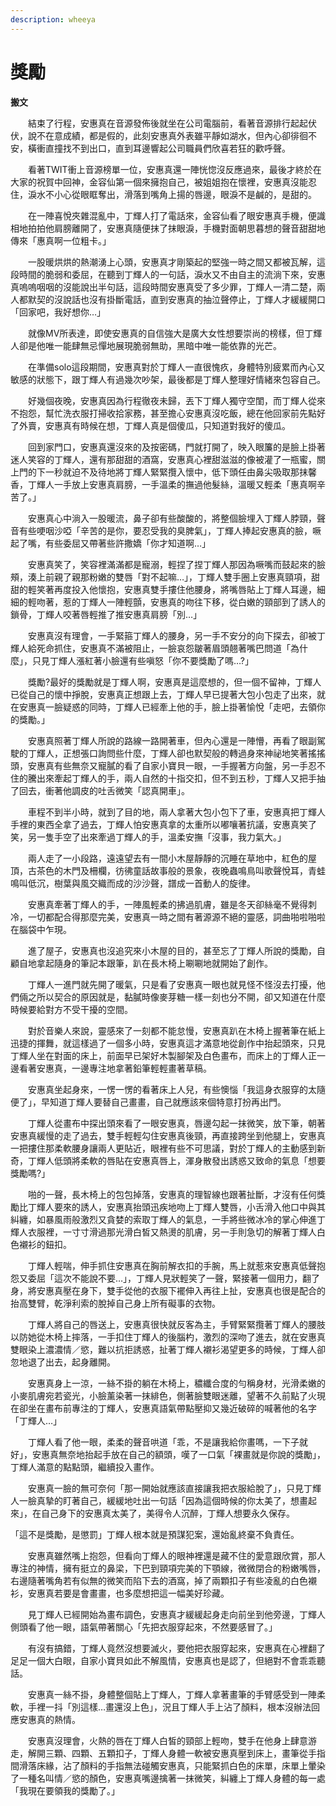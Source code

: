 ```yaml
---
description: wheeya
---
```


# 獎勵

**搬文**

&#x20;

　　結束了行程，安惠真在音源發佈後就坐在公司電腦前，看著音源排行起起伏伏，說不在意成績，都是假的，此刻安惠真外表雖平靜如湖水，但內心卻徘徊不安，橫衝直撞找不到出口，直到耳邊響起公司職員們欣喜若狂的歡呼聲。

&#x20;

　　看著TWIT衝上音源榜單一位，安惠真還一陣恍惚沒反應過來，最後才終於在大家的祝賀中回神，金容仙第一個來擁抱自己，被姐姐抱在懷裡，安惠真沒能忍住，淚水不小心從眼眶奪出，滑落到嘴角上揚的唇邊，眼淚不是鹹的，是甜的。

&#x20;

　　在一陣喜悅夾雜混亂中，丁輝人打了電話來，金容仙看了眼安惠真手機，便識相地拍拍他肩膀離開了，安惠真隨便抹了抹眼淚，手機對面朝思暮想的聲音甜甜地傳來「惠真啊一位粗卡。」

&#x20;

　　一股暖烘烘的熱潮湧上心頭，安惠真才剛築起的堅強一時之間又都被瓦解，這段時間的脆弱和委屈，在聽到丁輝人的一句話，淚水又不由自主的流淌下來，安惠真嗚嗚咽咽的沒能說出半句話，這段時間安惠真受了多少罪，丁輝人一清二楚，兩人都默契的沒說話也沒有掛斷電話，直到安惠真的抽泣聲停止，丁輝人才緩緩開口「回家吧，我好想你…」

&#x20;

　　就像MV所表達，即使安惠真的自信強大是廣大女性想要崇尚的榜樣，但丁輝人卻是他唯一能肆無忌憚地展現脆弱無助，黑暗中唯一能依靠的光芒。

&#x20;

　　在準備solo這段期間，安惠真對於丁輝人一直很愧疚，身體特別疲累而內心又敏感的狀態下，跟丁輝人有過幾次吵架，最後都是丁輝人整理好情緒來包容自己。

&#x20;

　　好幾個夜晚，安惠真因為行程徹夜未歸，丟下丁輝人獨守空閨，而丁輝人從來不抱怨，幫忙洗衣服打掃收拾家務，甚至擔心安惠真沒吃飯，總在他回家前先點好了外賣，安惠真有時候在想，丁輝人真是個傻瓜，只知道對我好的傻瓜。

&#x20;

　　回到家門口，安惠真還沒來的及按密碼，門就打開了，映入眼簾的是臉上掛著迷人笑容的丁輝人，還有那甜甜的酒窩，安惠真心裡甜滋滋的像被灌了一瓶蜜，關上門的下一秒就迫不及待地將丁輝人緊緊攬入懷中，低下頭任由鼻尖吸取那抹馨香，丁輝人一手放上安惠真肩膀，一手溫柔的撫過他髮絲，溫暖又輕柔「惠真啊辛苦了。」

&#x20;

　　安惠真心中淌入一股暖流，鼻子卻有些酸酸的，將整個臉埋入丁輝人脖頸，聲音有些哽咽沙啞「辛苦的是你，要忍受我的臭脾氣」，丁輝人捧起安惠真的臉，噘起了嘴，有些委屈又帶著些許撒嬌「你才知道啊…」

&#x20;

　　安惠真笑了，笑容裡滿滿都是寵溺，輕捏了捏丁輝人那因為噘嘴而鼓起來的臉頰，湊上前親了親那粉嫩的雙唇「對不起嘛…」，丁輝人雙手圈上安惠真頸項，甜甜的輕笑著再度投入他懷抱，安惠真雙手摟住他腰身，將嘴唇貼上丁輝人耳邊，細細的輕吻著，惹的丁輝人一陣輕顫，安惠真的吻往下移，從白嫩的頸部到了誘人的鎖骨，丁輝人咬著唇輕推了推安惠真肩膀「別…」

&#x20;

　　安惠真沒有理會，一手緊箍丁輝人的腰身，另一手不安分的向下探去，卻被丁輝人給死命抓住，安惠真不滿被阻止，一臉哀怨皺著眉頭翹著嘴巴問道「為什麼」，只見丁輝人漲紅著小臉還有些嗔怒「你不要獎勵了嗎…?」

&#x20;

　　獎勵?最好的獎勵就是丁輝人啊，安惠真是這麼想的，但一個不留神，丁輝人已從自己的懷中掙脫，安惠真正想跟上去，丁輝人早已提著大包小包走了出來，就在安惠真一臉疑惑的同時，丁輝人已經牽上他的手，臉上掛著愉悅「走吧，去領你的獎勵。」

&#x20;

　　安惠真照著丁輝人所說的路線一路開著車，但內心還是一陣懵，再看了眼副駕駛的丁輝人，正想張口詢問些什麼，丁輝人卻也默契般的轉過身來神祕地笑著搖搖頭，安惠真有些無奈又寵膩的看了自家小寶貝一眼，一手握著方向盤，另一手忍不住的騰出來牽起丁輝人的手，兩人自然的十指交扣，但不到五秒，丁輝人又把手抽了回去，衝著他調皮的吐舌微笑「認真開車」。

&#x20;

　　車程不到半小時，就到了目的地，兩人拿著大包小包下了車，安惠真把丁輝人手裡的東西全拿了過去，丁輝人怕安惠真拿的太重所以嘟嚷著抗議，安惠真笑了笑，另一隻手空了出來牽過丁輝人的手，溫柔安撫「沒事，我力氣大。」

&#x20;

　　兩人走了一小段路，遠遠望去有一間小木屋靜靜的沉睡在草地中，紅色的屋頂，古茶色的木門及柵欄，彷彿童話故事般的景象，夜晚蟲鳴鳥叫歌聲悅耳，青蛙鳴叫低沉，樹葉與風交織而成的沙沙聲，譜成一首動人的旋律。

&#x20;

　　安惠真牽著丁輝人的手，一陣風輕柔的拂過肌膚，雖是冬天卻絲毫不覺得刺冷，一切都配合得那麼完美，安惠真一時之間有著源源不絕的靈感，詞曲啪啦啪啦在腦袋中乍現。

&#x20;

　　進了屋子，安惠真也沒追究來小木屋的目的，甚至忘了丁輝人所說的獎勵，自顧自地拿起隨身的筆記本跟筆，趴在長木椅上唰唰地就開始了創作。

&#x20;&#x20;

　　丁輝人一進門就先開了暖氣，只是看了安惠真一眼也就見怪不怪沒去打擾，他們倆之所以契合的原因就是，黏膩時像麥芽糖一樣一刻也分不開，卻又知道在什麼時候要給對方不受干擾的空間。

&#x20;

　　對於音樂人來說，靈感來了一刻都不能怠慢，安惠真趴在木椅上握著筆在紙上迅捷的揮舞，就這樣過了一個多小時，安惠真這才滿意地從創作中抬起頭來，只見丁輝人坐在對面的床上，前面早已架好木製腳架及白色畫布，而床上的丁輝人正一邊看著安惠真，一邊專注地拿著鉛筆輕輕畫著草稿。

&#x20;

　　安惠真坐起身來，一愣一愣的看著床上人兒，有些懊惱「我這身衣服穿的太隨便了」，早知道丁輝人要替自己畫畫，自己就應該來個特意打扮再出門。

&#x20;

　　丁輝人從畫布中探出頭來看了一眼安惠真，唇邊勾起一抹微笑，放下筆，朝著安惠真緩慢的走了過去，雙手輕輕勾住安惠真後頸，再直接跨坐到他腿上，安惠真一把摟住那柔軟腰身讓兩人更貼近，眼裡有些不可思議，對於丁輝人的主動感到新奇，丁輝人低頭將柔軟的唇貼在安惠真唇上，渾身散發出誘惑又致命的氣息「想要獎勵嗎?」

&#x20;

　　啪的一聲，長木椅上的包包掉落，安惠真的理智線也跟著扯斷，才沒有任何獎勵比丁輝人要來的誘人，安惠真抬頭迅疾地吻上丁輝人雙唇，小舌滑入他口中與其糾纏，如暴風雨般激烈又貪婪的索取丁輝人的氣息，一手將些微冰冷的掌心伸進丁輝人衣服裡，一寸寸滑過那光滑白皙又熱燙的肌膚，另一手則急切的解著丁輝人白色襯衫的鈕扣。

&#x20;

　　丁輝人輕喘，伸手抓住安惠真在胸前解衣扣的手腕，馬上就惹來安惠真低聲抱怨又委屈「這次不能說不要…」，丁輝人見狀輕笑了一聲，緊接著一個用力，翻了身，將安惠真壓在身下，雙手從他的衣服下襬伸入再往上扯，安惠真也很是配合的抬高雙臂，乾淨利索的脫掉自己身上所有礙事的衣物。

&#x20;

　　丁輝人將自己的唇送上，安惠真很快就反客為主，手臂緊緊攬著丁輝人的腰肢以防她從木椅上摔落，一手扣住丁輝人的後腦杓，激烈的深吻了進去，就在安惠真雙眼染上濃濃情／慾，難以抗拒誘惑，扯著丁輝人襯衫渴望更多的時候，丁輝人卻忽地退了出去，起身離開。

&#x20;

　　安惠真身上一涼，一絲不掛的躺在木椅上，穠纖合度的勻稱身材，光滑柔嫩的小麥肌膚宛若瓷光，小臉薰染著一抹緋色，側著臉雙眼迷離，望著不久前點了火現在卻坐在畫布前專注的丁輝人，安惠真語氣帶點壓抑又幾近破碎的喊著他的名字「丁輝人…」

&#x20;

　　丁輝人看了他一眼，柔柔的聲音哄道「乖，不是讓我給你畫嗎，一下子就好」，安惠真無奈地抬起手放在自己的額頭，嘆了一口氣「裸畫就是你說的獎勵」，丁輝人滿意的點點頭，繼續投入畫作。

&#x20;

　　安惠真一臉的無可奈何「那一開始就應該直接讓我把衣服給脫了」，只見丁輝人一臉真摯的盯著自己，緩緩地吐出一句話「因為這個時候的你太美了，想畫起來」，在自己身下的安惠真太美了，美得令人沉醉，丁輝人想要永久保存。

&#x20;

「這不是獎勵，是懲罰」丁輝人根本就是預謀犯案，還始亂終棄不負責任。

&#x20;

　　安惠真雖然嘴上抱怨，但看向丁輝人的眼神裡還是藏不住的愛意跟欣賞，那人專注的神情，擁有挺立的鼻梁，下巴到頸項完美的下顎線，微微閉合的粉嫩嘴唇，右邊隨著嘴角若有似無的微笑而陷下去的酒窩，掉了兩顆扣子有些凌亂的白色襯衫，安惠真若要是會畫畫，也多麼想把這一幅美好珍藏。

&#x20;

　　見丁輝人已經開始為畫布調色，安惠真才緩緩起身走向前坐到他旁邊，丁輝人側頭看了他一眼，語氣帶著關心「先把衣服穿起來，不然要感冒了。」

&#x20;

　　有沒有搞錯，丁輝人竟然沒想要滅火，要他把衣服穿起來，安惠真在心裡翻了足足一個大白眼，自家小寶貝如此不解風情，安惠真也是認了，但絕對不會乖乖聽話。

&#x20;

　　安惠真一絲不掛，身體整個貼上丁輝人，丁輝人拿著畫筆的手臂感受到一陣柔軟，手裡一抖「別這樣…畫還沒上色」，況且丁輝人手上沾了顏料，根本沒辦法回應安惠真的熱情。

&#x20;

　　安惠真沒理會，火熱的唇在丁輝人白皙的頸部上輕吻，雙手在他身上肆意游走，解開三顆、四顆、五顆扣子，丁輝人身體一軟被安惠真壓到床上，畫筆從手指間滑落床緣，沾了顏料的手指無法碰觸安惠真，只能緊抓白色的床單，床單上暈染了一種名叫情／慾的顏色，安惠真嘴邊擒著一抹微笑，糾纏上丁輝人身體的每一處「我現在要領我的獎勵了。」
